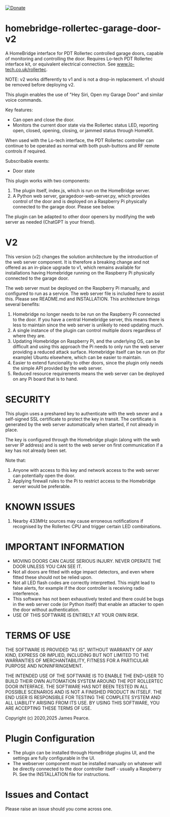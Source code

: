 [![Donate](https://badgen.net/badge/donate/paypal)](https://paypal.me/HomebridgeJ1mbo)

# homebridge-rollertec-garage-door-v2

A HomeBridge interface for PDT Rollertec controlled garage doors, capable of monitoring and controlling the door. Requires Lo-tech PDT Rollertec interface kit, or equivalent electrical connection. See www.lo-tech.co.uk/rollertec.

NOTE: v2 works differently to v1 and is not a drop-in replacement. v1 should be removed before deploying v2.

This plugin enables the use of "Hey Siri, Open my Garage Door" and similar voice commands.

Key features:

- Can open and close the door.
- Monitors the current door state via the Rollertec status LED, reporting open, closed, opening, closing, or jammed status through HomeKit.

When used with the Lo-tech interface, the PDT Rollertec controller can continue to be operated as normal with both push-buttons and RF remote controls if required.

Subscribable events:

- Door state

This plugin works with two components:

1. The plugin itself, index.js, which is run on the HomeBridge server.
2. A Python web server, garagedoor-web-server.py, which provides control of the door and is deployed on a Raspberry Pi physically connected to the garage door. Please see below.

The plugin can be adapted to other door openers by modifying the web server as needed (ChatGPT is your friend).

# V2

This version (v2) changes the solution architecture by the introduction of the web server component. It is therefore a breaking change and not offered as an in-place upgrade to v1, which remains available for installations having Homebridge running on the Raspberry Pi physically connected to the garage door.

The web server must be deployed on the Raspberry Pi manually, and configured to run as a service. The web server file is included here to assist this. Please see README.md and INSTALLATION. This architecture brings several benefits:

1. Homebridge no longer needs to be run on the Raspberry Pi connected to the door. If you have a central Homebridge server, this means there is less to maintain since the web server is unlikely to need updating much.
2. A single instance of the plugin can control multiple doors regardless of where they are.
3. Updating Homebridge on Raspberry Pi, and the underlying OS, can be difficult and using this approach the Pi needs to only run the web server providing a reduced attack surface. Homebridge itself can be run on (for example) Ubuntu elsewhere, which can be easier to maintain.
4. Easier to extend funcionality to other doors, since the plugin only needs the simple API provided by the web server.
5. Reduced resource requirements means the web server can be deployed on any Pi board that is to hand.


# SECURITY

This plugin uses a preshared key to authenticate with the web sevrer and a self-signed SSL certificate to protect the key in transit. The certificate is generated by the web server automatically when started, if not already in place.

The key is configured through the Homebridge plugin (along with the web server IP address) and is sent to the web server on first communication if a key has not already been set.

Note that:

1. Anyone with access to this key and network access to the web server can potentially open the door.
2. Applying firewall rules to the Pi to restrict access to the Homebridge server would be preferable.


# KNOWN ISSUES

1. Nearby 433MHz sources may cause erroneous notifications if recognised by the Rollertec CPU and trigger certain LED combinations.


# IMPORTANT INFORMATION

- MOVING DOORS CAN CAUSE SERIOUS INJURY. NEVER OPERATE THE DOOR UNLESS YOU CAN SEE IT.
- Not all doors are fitted with edge impact detectors, and even where fitted these should not be relied upon.
- Not all LED flash codes are correctly interpretted. This might lead to false alerts, for example if the door controller is receiving radio interference.
- This software has not been exhaustively tested and there could be bugs in the web server code (or Python itself) that enable an attacker to open the door without authentication.
- USE OF THIS SOFTWARE IS ENTIRELY AT YOUR OWN RISK.


# TERMS OF USE

THE SOFTWARE IS PROVIDED "AS IS", WITHOUT WARRANTY OF ANY KIND, EXPRESS OR IMPLIED, INCLUDING BUT NOT LIMITED TO THE WARRANTIES OF MERCHANTABILITY, FITNESS FOR A PARTICULAR PURPOSE AND NONINFRINGEMENT.

THE INTENDED USE OF THE SOFTWARE IS TO ENABLE THE END-USER TO BUILD THEIR OWN AUTOMATION SYSTEM AROUND THE PDT ROLLERTEC DOOR INTERFACE. THE SOFTWARE HAS NOT BEEN TESTED IN ALL POSSIBLE SCENARIOS AND IS NOT A FINISHED PRODUCT IN ITSELF. THE END USER IS RESPONSIBLE FOR TESTING THE COMPLETE SYSTEM AND ALL LIABILITY ARISING FROM ITS USE. BY USING THIS SOFTWARE, YOU ARE ACCEPTING THESE TERMS OF USE.

Copyright (c) 2020,2025 James Pearce.

# Plugin Configuration

- The plugin can be installed through HomeBridge plugins UI, and the settings are fully configurable in the UI.
- The webserver component must be installed manually on whatever will be directly connected to the door controller itself - usually a Raspberry Pi. See the INSTALLATION file for instructions.

# Issues and Contact

Please raise an issue should you come across one.
